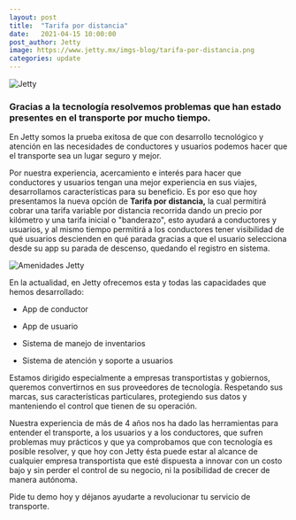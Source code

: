 ```yaml
---
layout: post
title:  "Tarifa por distancia"
date:   2021-04-15 10:00:00
post_author: Jetty
image: https://www.jetty.mx/imgs-blog/tarifa-por-distancia.png
categories: update
---
```

![Jetty]({{site.baseurl}}/imgs-blog/tarifa-por-distancia.png)

<h3>Gracias a la tecnología resolvemos problemas que han estado presentes en el transporte por mucho tiempo.</h3>

En Jetty somos la prueba exitosa de que con desarrollo tecnológico y atención en las necesidades de conductores y usuarios podemos hacer que el transporte sea un lugar seguro y mejor.

Por nuestra experiencia, acercamiento e interés para hacer que conductores y usuarios tengan una mejor experiencia en sus viajes, desarrollamos características para su beneficio. Es por eso que hoy presentamos la nueva opción de <b>Tarifa por distancia,</b> la cual permitirá cobrar una tarifa variable por distancia recorrida dando un precio por kilómetro y una tarifa inicial o "banderazo", esto ayudará a conductores y usuarios, y  al mismo tiempo permitirá a los conductores tener visibilidad de qué usuarios descienden en qué parada gracias a que el usuario selecciona desde su app su parada de descenso, quedando el registro en sistema.

![Amenidades Jetty]({{site.baseurl}}/imgs-blog/features-jetty.png)

En la actualidad, en Jetty ofrecemos esta y todas las capacidades que hemos desarrollado:

<ul>
  <li><p>App de conductor</p></li>
  <li><p>App de usuario</p></li>
  <li><p>Sistema de manejo de inventarios</p></li>
  <li><p>Sistema de atención y soporte a usuarios</p></li>
</ul>

Estamos dirigido especialmente a empresas transportistas y gobiernos, queremos convertirnos en sus proveedores de tecnología. Respetando sus marcas, sus características particulares, protegiendo sus datos y manteniendo el control que tienen de su operación.

Nuestra experiencia de más de 4 años nos ha dado las herramientas para entender el transporte, a los usuarios y a los conductores, que sufren problemas muy prácticos y que ya comprobamos que con tecnología es posible resolver, y que hoy con Jetty ésta puede estar al alcance de cualquier empresa transportista que esté dispuesta a innovar con un costo bajo y sin perder el control de su negocio, ni la posibilidad de crecer de manera autónoma.

Pide tu demo hoy y déjanos ayudarte a revolucionar tu servicio de transporte.
